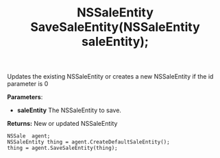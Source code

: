 ﻿---
uid: crmscript_ref_NSSaleAgent_SaveSaleEntity
title: NSSaleEntity SaveSaleEntity(NSSaleEntity saleEntity);
intellisense: NSSaleAgent.SaveSaleEntity
keywords: NSSaleAgent, SaveSaleEntity
so.topic: reference
---
	  
Updates the existing NSSaleEntity or creates a new NSSaleEntity if the id parameter is 0
	  
**Parameters**:
 - **saleEntity** The NSSaleEntity to save.

**Returns:** New or updated NSSaleEntity

```crmscript
NSSale  agent;
NSSaleEntity thing = agent.CreateDefaultSaleEntity();
thing = agent.SaveSaleEntity(thing);
```

